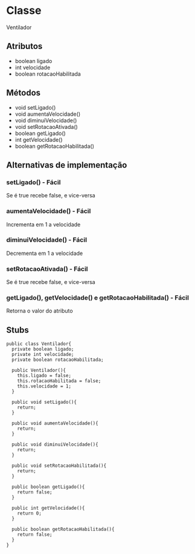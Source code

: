 # Classe
Ventilador

## Atributos

- boolean ligado
- int velocidade
- boolean rotacaoHabilitada

## Métodos

- void setLigado()
- void aumentaVelocidade()
- void diminuiVelocidade()
- void setRotacaoAtivada()
- boolean getLigado()
- int getVelocidade()
- boolean getRotacaoHabilitada()

## Alternativas de implementação
### setLigado() - Fácil
Se é true recebe false, e vice-versa
### aumentaVelocidade() - Fácil
Incrementa em 1 a velocidade
### diminuiVelocidade() - Fácil
Decrementa em 1 a velocidade
### setRotacaoAtivada() - Fácil
Se é true recebe false, e vice-versa
### getLigado(), getVelocidade() e getRotacaoHabilitada() - Fácil
Retorna o valor do atributo

## Stubs

```
public class Ventilador{
  private boolean ligado;
  private int velocidade;
  private boolean rotacaoHabilitada;

  public Ventilador(){
    this.ligado = false;
    this.rotacaoHabilitada = false;
    this.velocidade = 1;
  }

  public void setLigado(){
    return;
  }

  public void aumentaVelocidade(){
    return;
  }

  public void diminuiVelocidade(){
    return;
  }

  public void setRotacaoHabilitada(){
    return;
  }

  public boolean getLigado(){
    return false;
  }

  public int getVelocidade(){
    return 0;
  }

  public boolean getRotacaoHabilitada(){
    return false;
  }
}
```